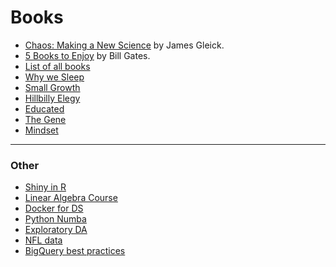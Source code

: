 # Books

- [Chaos: Making a New Science](https://www.amazon.com/Chaos-Making-Science-James-Gleick/dp/0143113453) by James Gleick.
- [5 Books to Enjoy](https://www.gatesnotes.com/About-Bill-Gates/Holiday-Books-2019) by Bill Gates.
- [List of all books](https://www.gatesnotes.com/Books)
- [Why we Sleep](https://www.gatesnotes.com/Books/Why-We-Sleep)
- [Small Growth](https://www.gatesnotes.com/Books/Growth)
- [Hillbilly Elegy](https://www.gatesnotes.com/Books/Hillbilly-Elegy)
- [Educated](https://www.gatesnotes.com/Books/Educated)
- [The Gene](https://www.amazon.com/Gene-Intimate-History-Siddhartha-Mukherjee/dp/1432837818)
- [Mindset](https://www.gatesnotes.com/Books/Mindset-The-New-Psychology-of-Success)
_________________________________________________________________________________________________________________
### Other

- [Shiny in R](https://shiny.rstudio.com)
- [Linear Algebra Course](https://www.edx.org/es/course/linear-algebra-foundations-to-frontiers)
- [Docker for DS](https://www.business-science.io/business/2019/11/22/docker-for-data-science.html)
- [Python Numba](https://towardsdatascience.com/python-numba-or-numpy-understand-the-differences-b448dabd5b5b)
- [Exploratory DA](https://towardsdatascience.com/exploratory-data-analysis-with-pandas-profiling-de3aae2ddff3)
- [NFL data](https://medium.com/kaggle-blog/from-football-newbies-to-nfl-data-champions-a-winners-interview-with-the-zoo-391793168714)
- [BigQuery best practices](https://towardsdatascience.com/bigquery-best-practices-9452c294c9d9)
